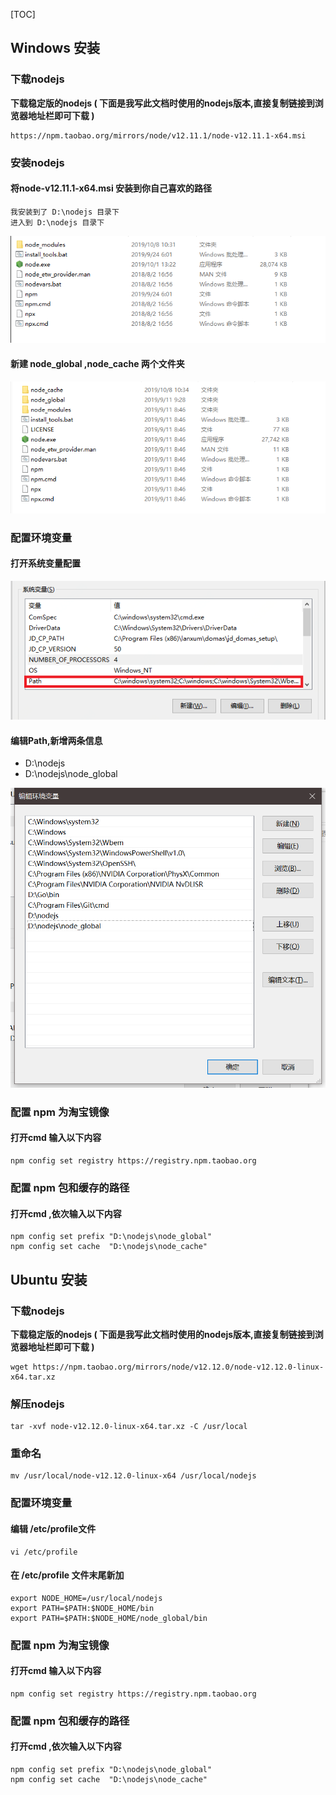 [TOC]



## Windows 安装



### 下载nodejs

**下载稳定版的nodejs ( 下面是我写此文档时使用的nodejs版本,直接复制链接到浏览器地址栏即可下载 )**

```shell
https://npm.taobao.org/mirrors/node/v12.11.1/node-v12.11.1-x64.msi 
```



### 安装nodejs 

#### 将node-v12.11.1-x64.msi 安装到你自己喜欢的路径

```shell
我安装到了 D:\nodejs 目录下
进入到 D:\nodejs 目录下
```

![1570502337195](./images/1.png)

#### 新建 node_global ,node_cache 两个文件夹

![1570502612631](./images/2.png)



### 配置环境变量

#### 打开系统变量配置

![1570502810903](./images/3.png)

#### 编辑Path,新增两条信息

- D:\nodejs
- D:\nodejs\node_global

![1570503113576](./images/4.png)



### 配置 npm 为淘宝镜像

#### 打开cmd 输入以下内容

```shell
npm config set registry https://registry.npm.taobao.org
```



### 配置 npm 包和缓存的路径

#### 打开cmd ,依次输入以下内容

```
npm config set prefix "D:\nodejs\node_global"
npm config set cache  "D:\nodejs\node_cache"
```



## Ubuntu 安装



### 下载nodejs

**下载稳定版的nodejs ( 下面是我写此文档时使用的nodejs版本,直接复制链接到浏览器地址栏即可下载 )**

```shell
wget https://npm.taobao.org/mirrors/node/v12.12.0/node-v12.12.0-linux-x64.tar.xz
```



### 解压nodejs

```shell
tar -xvf node-v12.12.0-linux-x64.tar.xz -C /usr/local
```



### 重命名

```shell
mv /usr/local/node-v12.12.0-linux-x64 /usr/local/nodejs
```



### 配置环境变量



#### 编辑 /etc/profile文件

```shell
vi /etc/profile
```



#### 在 /etc/profile 文件末尾新加

```shell
export NODE_HOME=/usr/local/nodejs
export PATH=$PATH:$NODE_HOME/bin
export PATH=$PATH:$NODE_HOME/node_global/bin
```



### 配置 npm 为淘宝镜像

#### 打开cmd 输入以下内容

```shell
npm config set registry https://registry.npm.taobao.org
```



### 配置 npm 包和缓存的路径

#### 打开cmd ,依次输入以下内容

```
npm config set prefix "D:\nodejs\node_global"
npm config set cache  "D:\nodejs\node_cache"
```